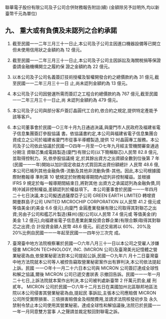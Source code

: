 聯華電子股份有限公司及子公司合併財務報告附註(續)
(金額除另予註明外,均以新臺幣千元為單位)

## 九、 重大或有負債及未認列之合約承諾

1. 截至民國一一二年三月三十一日止,本公司及子公司主因進口機器設備等已開立但未使用信用狀之金額約為 12 億元。

2. 截至民國一一二年三月三十一日止,本公司及子公司主因訴訟及海關稅捐等保證委請金融機構開立之履約保 證之金額約為 22 億元。

3. 以本公司及子公司名義簽訂技術授權及智權開發合約之總價款約為 31 億元,截至民國一一二年三月三十一日 止,尚未認列金額約為 13 億元。

4. 本公司及子公司因營運所需而簽訂之工程合約總價款約為 767 億元,截至民國一一二年三月三十一日止,尚 未認列金額約為 479 億元。

5. 本公司及子公司與部分客戶簽訂晶圓代工合約,依合約之規定,提供特定產能予該等客戶。

6. 本公司董事會於民國一○三年十月九日通過決議,與廈門市人民政府及福建省電子信息集團簽訂參股協議 書。依協議書約定,本公司與福建省電子信息集團合資成立之公司於福建省廈門市從事半導體製造,提供 12 吋晶圓專工服務。本公司及子公司依此協議於民國一○四年一月至一○七年九月經主管機關審查通過分期注 資聯芯集成電路製造(廈門)有限公司(以下簡稱聯芯)人民幣 82.8 億元,並取得控制力。另,依參股協議規 定,於其餘出資方之出資額全數到位後第 7 年(民國一一一年)開始以加計固定收益方式買回其出資份額總計 人民幣 48.6 億,本公司已帳列其他金融負債-流動及其他非流動負債-其他。因此,本公司根據國際財務報導 準則第 10 號規定於財務報導期間內認列非控制權益。並根據 IFRS 9 規定於每一報導期間結束日,將對其他 出資方之承諾認列為金融負債,同時沖減非控制權益,差額認列於權益項下。 本公司董事會於民國一一一年四月二十七日決議,本公司擬透過薩摩亞子公司 GREEN EARTH LIMITED 轉增資 開曼群島子公司 UNITED MICROCHIP CORPORATION 以人民幣 41.2 億元或等值美金(約美金 6.6 億元),向廈門 金圓產業發展有限公司取得其對聯芯之出資;另由子公司和艦芯片製造(蘇州)(股)公司以人民幣 7.4 億元或 等值美金(約美金 1.2 億元),向福建省電子信息產業創業投資合夥企業(有限合夥)取得其對聯芯之出資;合 計投資金額人民幣 48.6 億元。前述交易將以 60%、20%及 20%比例自民國一一一年起至民國一一四年分三次完 成。

7. 臺灣臺中地方法院檢察署於民國一○六年八月三十一日以本公司之受雇人涉嫌侵害 MICRON TECHNOLOGY, 
INC. (MICRON 公司)及臺灣美光記憶體之營業秘密為由,依營業秘密法對本公司提起公訴,民國一○九年六 月十二日臺灣臺中地方法院就本公司等人被控告竊取營業秘密案作出有罪判決,本公司依法提起上訴。民國 一一○年十一月二十六日本公司與 MICRON 公司簽訂達成全球性和解之協議,爾後 MICRON 公司已遞交書狀表 示撤回告訴。民國一一一年一月二十七日,上訴法院就本案作出判決,本公司被判處新臺幣 2 仟萬元罰金,緩 刑貳年。 MICRON 公司於民國一○六年十二月五日在美國加州北區聯邦地區法院以本公司侵害其營業秘密為由,提起民 事訴訟,主張本公司應賠償 MICRON 公司所受實際損害、三倍損害賠償金及相關費用,並請求法院核發初步及 永久禁制令禁止本公司使用其營業秘密。達成全球性和解協議後,法院已於民國一一一年一月同意雙方當事 人之聲請並裁定駁回對聯電之訴。